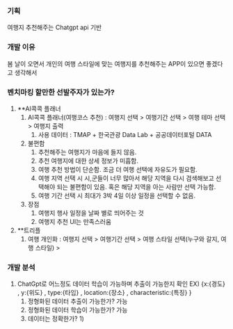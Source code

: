### 기획
여행지 추천해주는 Chatgpt api 기반 
### 개발 이유 
봄 날이 오면서 개인의 여행 스타일에 맞는 여행지를 추천해주는 APP이 있으면 좋겠다고 생각해서

### 벤치마킹 할만한 선발주자가 있는가?
1. **AI콕콕 플래너 
	1) AI콕콕 플래너(여행코스 추천) : 여행지 선택 > 여행기간 선택 > 여행 테마 선택 > 여행지 출력 
		1) 사용 데이터 : TMAP +  한국관광 Data Lab + 공공데이터포털 DATA 
	2) 불편함 
		1) 추천해주는 여행지가 마음에 들지 않음.
		2) 추천 여행지에 대한 상세 정보가 미흡함.
		3) 여행 추천 방법이 단순함. 조금 더 여행 선택에 자유도가 필요함.
		4) 여행 지역 선택 시 시,군들이 너무 많아서 해당 지역을 다시 검색해보고 선택해야 되는 불편함이 있음. 혹은 해당 지역을 아는 사람만 선택 가능함.
		5) 여행 기간 선택 시 최대가 3박 4일 이상 일정을 선택할 수 없음.
	3) 장점
		1)  여행지 행사 일정을 날짜 별로 띄어주는 것
		2)  여행지 추천 UI는 만족스러움 
2.  **트리플
	1) 여행 개인화 : 여행지 선택 > 여행기간 선택 > 여행 스타일 선택(누구와 갈지, 여행 스타일) >  

### 개발 분석
1. ChatGpt로 어느정도 데이터 학습이 가능하며 추출이 가능한지 확인
	EX) {x:{경도} , y:{위도} , type:{타입} , location:{장소} , characteristic:{특징} }
	1) 정형화된 데이터 추출이 가능한가? 가능
	2) 정형화된 데이터 학습이 가능한가? 가능
	3) 데이터는 정확한가? 
		1) 